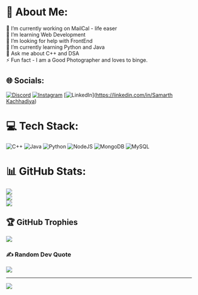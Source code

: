 # 💫 About Me:
🔭 I’m currently working on MailCal - life easer<br>👯 I’m learning Web Development<br>🤝 I’m looking for help with FrontEnd<br>🌱 I’m currently learning Python and Java<br>💬 Ask me about C++ and DSA<br>⚡ Fun fact - I am a Good Photographer and loves to binge.<br>


## 🌐 Socials:
[![Discord](https://img.shields.io/badge/Discord-%237289DA.svg?logo=discord&logoColor=white)](https://discord.gg/https://discord.gg/NgUJCsDF) [![Instagram](https://img.shields.io/badge/Instagram-%23E4405F.svg?logo=Instagram&logoColor=white)](https://instagram.com/samarth.3005) [![LinkedIn](https://img.shields.io/badge/LinkedIn-%230077B5.svg?logo=linkedin&logoColor=white)]([https://linkedin.com/in/Samarth Kachhadiya](https://www.linkedin.com/in/samarth-kachhadiya-a89193285/)) 

# 💻 Tech Stack:
![C++](https://img.shields.io/badge/c++-%2300599C.svg?style=for-the-badge&logo=c%2B%2B&logoColor=white) ![Java](https://img.shields.io/badge/java-%23ED8B00.svg?style=for-the-badge&logo=openjdk&logoColor=white) ![Python](https://img.shields.io/badge/python-3670A0?style=for-the-badge&logo=python&logoColor=ffdd54) ![NodeJS](https://img.shields.io/badge/node.js-6DA55F?style=for-the-badge&logo=node.js&logoColor=white) ![MongoDB](https://img.shields.io/badge/MongoDB-%234ea94b.svg?style=for-the-badge&logo=mongodb&logoColor=white) ![MySQL](https://img.shields.io/badge/mysql-4479A1.svg?style=for-the-badge&logo=mysql&logoColor=white)
# 📊 GitHub Stats:
![](https://github-readme-stats.vercel.app/api?username=Samarth305&theme=dark&hide_border=false&include_all_commits=false&count_private=false)<br/>
![](https://github-readme-streak-stats.herokuapp.com/?user=Samarth305&theme=dark&hide_border=false)<br/>
![](https://github-readme-stats.vercel.app/api/top-langs/?username=Samarth305&theme=dark&hide_border=false&include_all_commits=false&count_private=false&layout=compact)

## 🏆 GitHub Trophies
![](https://github-profile-trophy.vercel.app/?username=Samarth305&theme=radical&no-frame=false&no-bg=true&margin-w=4)

### ✍️ Random Dev Quote
![](https://quotes-github-readme.vercel.app/api?type=horizontal&theme=radical)

---
[![](https://visitcount.itsvg.in/api?id=Samarth305&icon=0&color=0)](https://visitcount.itsvg.in)

<!-- Proudly created with GPRM ( https://gprm.itsvg.in ) -->
